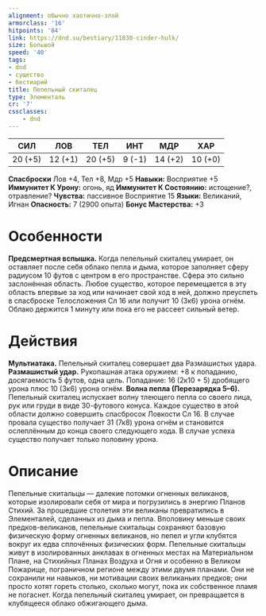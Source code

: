 ```yaml
---
alignment: обычно хаотично-злой
armorclass: '16'
hitpoints: '84'
link: https://dnd.su/bestiary/11830-cinder-hulk/
size: Большой
speed: '40'
tags:
- dnd
- существо
- бестиарий
title: Пепельный скиталец
type: Элементаль
cr: '7'
cssclasses:
    - dnd
---
```



| СИЛ | ЛОВ | ТЕЛ | ИНТ | МДР | ХАР |
|---|---|---|---|---|---|
| 20 (+5) | 12 (+1) | 20 (+5) | 9 (-1) | 14 (+2) | 10 (+0) |
**Спасброски** Лов +4, Тел +8, Мдр +5
**Навыки:** Восприятие +5
**Иммунитет К Урону:** огонь, яд
**Иммунитет К Состоянию:** истощение?, отравление?
**Чувства:** пассивное Восприятие 15
**Языки:** Великаний, Игнан
**Опасность:** 7 (2900 опыта)
**Бонус Мастерства:** +3


# Особенности
**Предсмертная вспышка.** Когда пепельный скиталец умирает, он оставляет после себя облако пепла и дыма, которое заполняет сферу радиусом 10 футов с центром в его пространстве. Сфера это сильно заслонённая область. Любое существо, которое перемещается в эту область впервые за ход или начинает свой ход в ней, должно преуспеть в спасброске Телосложения Сл 16 или получит 10 (3к6) урона огнём. Облако держится 1 минуту или пока его не рассеет сильный ветер.


# Действия
**Мультиатака.** Пепельный скиталец совершает два Размашистых удара.
**Размашистый удар.** Рукопашная атака оружием: +8 к попаданию, досягаемость 5 футов, одна цель. Попадание: 16 (2к10 + 5) дробящего урона плюс 10 (3к6) урона огнём.
**Волна пепла (Перезарядка 5–6).** Пепельный скиталец испускает волну тлеющего пепла со своего лица, рук или груди в виде 30-футового конуса. Каждое существо в этой области должно совершить спасбросок Ловкости Сл 16. В случае провала существо получает 31 (7к8) урона огнём и становится ослеплённым до конца своего следующего хода. В случае успеха существо получает только половину урона.


# Описание
Пепельные скитальцы — далекие потомки огненных великанов, которые изолировали себя от мира и погрузились в энергию Планов Стихий. За прошедшие столетия эти великаны превратились в Элементалей, сделанных из дыма и пепла. Вполовину меньше своих предков-великанов, пепельные скитальцы сохраняют базовую физическую форму огненных великанов, но пепел и угли клубятся вокруг их едва сплочённых физических форм. Пепельные скитальцы живут в изолированных анклавах в огненных местах на Материальном Плане, на Стихийных Планах Воздуха и Огня и особенно в Великом Пожарище, пограничном регионе между этими двумя планами. Они не сохранили ни навыков, ни мотивации своих великаньих предков; они просто хотят гореть столько, сколько могут, пока их собственное пламя не погаснет. Когда пепельный скиталец умирает, он превращается в клубящееся облако обжигающего дыма.